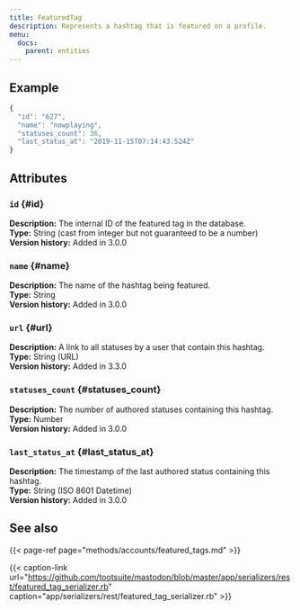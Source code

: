 ```yaml
---
title: FeaturedTag
description: Represents a hashtag that is featured on a profile.
menu:
  docs:
    parent: entities
---
```


## Example

```javascript
{
  "id": "627",
  "name": "nowplaying",
  "statuses_count": 36,
  "last_status_at": "2019-11-15T07:14:43.524Z"
}
```

## Attributes

### `id` {#id}

**Description:** The internal ID of the featured tag in the database.\
**Type:** String \(cast from integer but not guaranteed to be a number\)\
**Version history:** Added in 3.0.0

### `name` {#name}

**Description:** The name of the hashtag being featured.\
**Type:** String\
**Version history:** Added in 3.0.0

### `url` {#url}

**Description:** A link to all statuses by a user that contain this hashtag.\
**Type:** String (URL)\
**Version history:** Added in 3.3.0

### `statuses_count` {#statuses_count}

**Description:** The number of authored statuses containing this hashtag.\
**Type:** Number\
**Version history:** Added in 3.0.0

### `last_status_at` {#last_status_at}

**Description:** The timestamp of the last authored status containing this hashtag.\
**Type:** String \(ISO 8601 Datetime\)\
**Version history:** Added in 3.0.0

## See also

{{< page-ref page="methods/accounts/featured_tags.md" >}}

{{< caption-link url="https://github.com/tootsuite/mastodon/blob/master/app/serializers/rest/featured_tag_serializer.rb" caption="app/serializers/rest/featured\_tag\_serializer.rb" >}}





